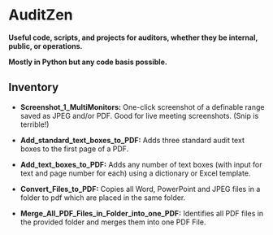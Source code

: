 # AuditZen

**Useful code, scripts, and projects for auditors, whether they be internal, public, or operations.**

**Mostly in Python but any code basis possible.**

## Inventory

* **Screenshot_1_MultiMonitors:** One-click screenshot of a definable range saved as JPEG and/or PDF. Good for live meeting screenshots. (Snip is terrible!)

* **Add_standard_text_boxes_to_PDF:** Adds three standard audit text boxes to the first page of a PDF.

* **Add_text_boxes_to_PDF:** Adds any number of text boxes (with input for text and page number for each) using a dictionary or Excel template.

* **Convert_Files_to_PDF:** Copies all Word, PowerPoint and JPEG files in a folder to pdf which are placed in the same folder.

* **Merge_All_PDF_Files_in_Folder_into_one_PDF:** Identifies all PDF files in the provided folder and merges them into one PDF File.


